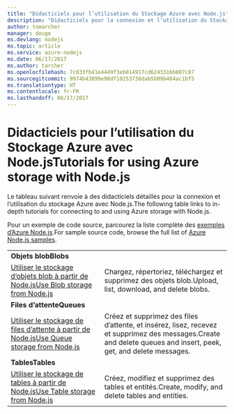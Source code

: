 ```yaml
---
title: "Didacticiels pour l’utilisation du Stockage Azure avec Node.js"
description: "Didacticiels pour la connexion et l’utilisation du Stockage Azure avec Node.js."
author: tomarcher
manager: douge
ms.devlang: nodejs
ms.topic: article
ms.service: azure-nodejs
ms.date: 06/17/2017
ms.author: tarcher
ms.openlocfilehash: 7c833fb41e4449f3eb014917cd6243316b007c87
ms.sourcegitcommit: 9974b43899e98df10253738dab5b09b484ac1bf5
ms.translationtype: HT
ms.contentlocale: fr-FR
ms.lasthandoff: 08/17/2017
---
```

# <a name="tutorials-for-using-azure-storage-with-nodejs"></a><span data-ttu-id="80e45-103">Didacticiels pour l’utilisation du Stockage Azure avec Node.js</span><span class="sxs-lookup"><span data-stu-id="80e45-103">Tutorials for using Azure storage with Node.js</span></span>

<span data-ttu-id="80e45-104">Le tableau suivant renvoie à des didacticiels détaillés pour la connexion et l’utilisation du stockage Azure avec Node.js.</span><span class="sxs-lookup"><span data-stu-id="80e45-104">The following table links to in-depth tutorials for connecting to and using Azure storage with Node.js.</span></span>

<span data-ttu-id="80e45-105">Pour un exemple de code source, parcourez la liste complète des [exemples d’Azure Node.js](https://azure.microsoft.com/resources/samples/?term=nodejs).</span><span class="sxs-lookup"><span data-stu-id="80e45-105">For sample source code, browse the full list of [Azure Node.js samples](https://azure.microsoft.com/resources/samples/?term=nodejs).</span></span>

| | |
|---|---|
| <span data-ttu-id="80e45-106">**Objets blob**</span><span class="sxs-lookup"><span data-stu-id="80e45-106">**Blobs**</span></span> ||
| [<span data-ttu-id="80e45-107">Utiliser le stockage d’objets blob à partir de Node.js</span><span class="sxs-lookup"><span data-stu-id="80e45-107">Use Blob storage from Node.js</span></span>](http://docs.microsoft.com/azure/storage/storage-nodejs-how-to-use-blob-storage?toc=/azure/node/toc.json&bc=/azure/node/toc.json) | <span data-ttu-id="80e45-108">Chargez, répertoriez, téléchargez et supprimez des objets blob.</span><span class="sxs-lookup"><span data-stu-id="80e45-108">Upload, list, download, and delete blobs.</span></span> |
| <span data-ttu-id="80e45-109">**Files d’attente**</span><span class="sxs-lookup"><span data-stu-id="80e45-109">**Queues**</span></span> ||
| [<span data-ttu-id="80e45-110">Utiliser le stockage de files d’attente à partir de Node.js</span><span class="sxs-lookup"><span data-stu-id="80e45-110">Use Queue storage from Node.js</span></span>](http://docs.microsoft.com/azure/storage/storage-nodejs-how-to-use-queues?toc=/azure/node/toc.json&bc=/azure/node/toc.json) | <span data-ttu-id="80e45-111">Créez et supprimez des files d’attente, et insérez, lisez, recevez et supprimez des messages.</span><span class="sxs-lookup"><span data-stu-id="80e45-111">Create and delete queues and insert, peek, get, and delete messages.</span></span> |
| <span data-ttu-id="80e45-112">**Tables**</span><span class="sxs-lookup"><span data-stu-id="80e45-112">**Tables**</span></span> ||
| [<span data-ttu-id="80e45-113">Utiliser le stockage de tables à partir de Node.js</span><span class="sxs-lookup"><span data-stu-id="80e45-113">Use Table storage from Node.js</span></span>](http://docs.microsoft.com/azure/storage/storage-nodejs-how-to-use-table-storage?toc=/azure/node/toc.json&bc=/azure/node/toc.json) | <span data-ttu-id="80e45-114">Créez, modifiez et supprimez des tables et entités.</span><span class="sxs-lookup"><span data-stu-id="80e45-114">Create, modify, and delete tables and entities.</span></span> |
